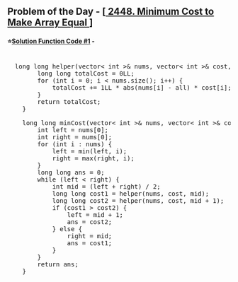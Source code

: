 ## Problem of the Day - [<a href="https://leetcode.com/problems/minimum-cost-to-make-array-equal/"> 2448. Minimum Cost to Make Array Equal </a>]


#### ⭐<ins>Solution Function Code #1</ins> -
<pre>

  long long helper(vector< int >& nums, vector< int >& cost, int all) {
        long long totalCost = 0LL;
        for (int i = 0; i < nums.size(); i++) {
            totalCost += 1LL * abs(nums[i] - all) * cost[i];
        }
        return totalCost;
    }

    long long minCost(vector< int >& nums, vector< int >& cost) {
        int left = nums[0];
        int right = nums[0];
        for (int i : nums) {
            left = min(left, i);
            right = max(right, i);
        }
        long long ans = 0;
        while (left < right) {
            int mid = (left + right) / 2;
            long long cost1 = helper(nums, cost, mid);
            long long cost2 = helper(nums, cost, mid + 1);
            if (cost1 > cost2) {
                left = mid + 1;
                ans = cost2;
            } else {
                right = mid;
                ans = cost1;
            }
        }
        return ans;
    }
</pre>
